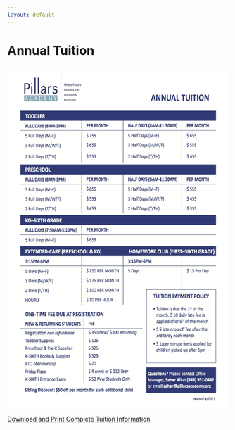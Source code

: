 ```yaml
---
layout: default
---
```


# Annual Tuition

<img src="/images/annual tuition.jpg" width="600" height="776" />

[Download and Print Complete Tuition Information](/images/annual%20tuition.pdf)